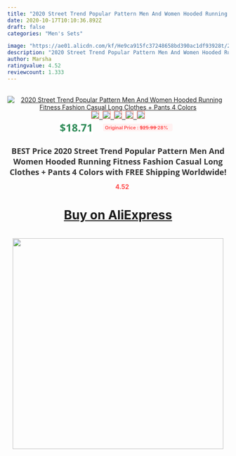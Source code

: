 ```yaml
---
title: "2020 Street Trend Popular Pattern Men And Women Hooded Running Fitness Fashion Casual Long Clothes + Pants 4 Colors"
date: 2020-10-17T10:10:36.892Z
draft: false
categories: "Men's Sets"

image: "https://ae01.alicdn.com/kf/He9ca915fc37248658bd390ac1df93928t/2020-Street-Trend-Popular-Pattern-Men-And-Women-Hooded-Running-Fitness-Fashion-Casual-Long-Clothes-Pants.jpg"
description: "2020 Street Trend Popular Pattern Men And Women Hooded Running Fitness Fashion Casual Long Clothes + Pants 4 Colors"
author: Marsha
ratingvalue: 4.52
reviewcount: 1.333
---
```

<br>
<div style="text-align: center;">
<a href="https://s.click.aliexpress.com/e/_AeSPMh" target="_blank" rel="nofollow noopener noreferrer"><img alt="2020 Street Trend Popular Pattern Men And Women Hooded Running Fitness Fashion Casual Long Clothes + Pants 4 Colors" class="magnifier-image" src="https://ae01.alicdn.com/kf/He9ca915fc37248658bd390ac1df93928t/2020-Street-Trend-Popular-Pattern-Men-And-Women-Hooded-Running-Fitness-Fashion-Casual-Long-Clothes-Pants.jpg_640x640.jpg">
<br>
<img style="border:1px solid salmon" src="https://ae01.alicdn.com/kf/He9ca915fc37248658bd390ac1df93928t/2020-Street-Trend-Popular-Pattern-Men-And-Women-Hooded-Running-Fitness-Fashion-Casual-Long-Clothes-Pants.jpg_120x120.jpg">&nbsp;&nbsp;<img style="border:1px solid salmon" src="https://ae01.alicdn.com/kf/Hedcc596f480c4537bf272baf9a048284d/2020-Street-Trend-Popular-Pattern-Men-And-Women-Hooded-Running-Fitness-Fashion-Casual-Long-Clothes-Pants.jpg_120x120.jpg">&nbsp;&nbsp;<img style="border:1px solid salmon" src="https://ae01.alicdn.com/kf/H42800dc195d14e528f92aa9cea006eadM/2020-Street-Trend-Popular-Pattern-Men-And-Women-Hooded-Running-Fitness-Fashion-Casual-Long-Clothes-Pants.jpg_120x120.jpg">&nbsp;&nbsp;<img style="border:1px solid salmon" src="https://ae01.alicdn.com/kf/Heff72ca3a4a243339cbe569ecb009883S/2020-Street-Trend-Popular-Pattern-Men-And-Women-Hooded-Running-Fitness-Fashion-Casual-Long-Clothes-Pants.jpg_120x120.jpg">&nbsp;&nbsp;<img style="border:1px solid salmon" src="https://ae01.alicdn.com/kf/Hf34f932859d346748bca9f2b238a277fT/2020-Street-Trend-Popular-Pattern-Men-And-Women-Hooded-Running-Fitness-Fashion-Casual-Long-Clothes-Pants.jpg_120x120.jpg"></a></div><br0>
<div style="text-align: center;"><span style="background-color: white; border: 0px; box-sizing: border-box; color: seagreen; display: inline-block; font-family: &quot;open sans&quot; , &quot;arial&quot; , &quot;helvetica&quot; , sans-serif , &quot;heiti&quot;; font-size: 24px; font-stretch: inherit; font-weight: 700; line-height: inherit; margin: 0px 10px 0px 0px; padding: 0px; vertical-align: middle;">$18.71 </span>
<span style="background: rgb(255 , 241 , 241); border-radius: 3px; border: 0px; box-sizing: border-box; color: #ff4747; display: inline-block; font-family: inherit; font-size: 12px; font-stretch: inherit; font-style: inherit; font-variant: inherit; font-weight: 600; line-height: inherit; margin: 0px; padding: 2px 5px; transform: scale(0.9); vertical-align: middle;">Original Price : <b style="text-decoration: line-through;">$25.99 </b> 28%&nbsp;&nbsp;</span></div>
<h1 style="color: #333333; display: inline-block; font-family: &quot;open sans&quot; , &quot;arial&quot; , &quot;helvetica&quot; , sans-serif , &quot;heiti&quot;; font-size: 18px; font-stretch: inherit; font-weight: 700; text-align: center;">BEST Price 2020 Street Trend Popular Pattern Men And Women Hooded Running Fitness Fashion Casual Long Clothes + Pants 4 Colors with FREE Shipping Worldwide!</h1>
<div style="color: #ff4747; text-align: center;">
<img src="https://4.bp.blogspot.com/-M0ZcTcb-5uY/XleCXlxnR4I/AAAAAAAAAEc/OrjgMkXV1oMQFaCRZj5HQwOCBcu3w1FegCPcBGAYYCw/s1600/star.png" style="height: 15px;">&nbsp;<b>4.52</b></div>
<div class="button_cont" align="center"><a class="buynow_a" href="https://s.click.aliexpress.com/e/_AeSPMh" target="_blank" rel="nofollow noopener noreferrer"><H1>Buy on AliExpress</H1></a></div><br>
<div class="separator" style="clear: both; text-align: center;">
<img src="https://lh3.googleusercontent.com/-pTy5HemUv9M/XlePHvY0dAI/AAAAAAAAAE4/0nX5iRUoIWY8eMW9Dpxeirr157OZliDIgCLcBGAsYHQ/s1600/badge.gif" width="480">
</div>

